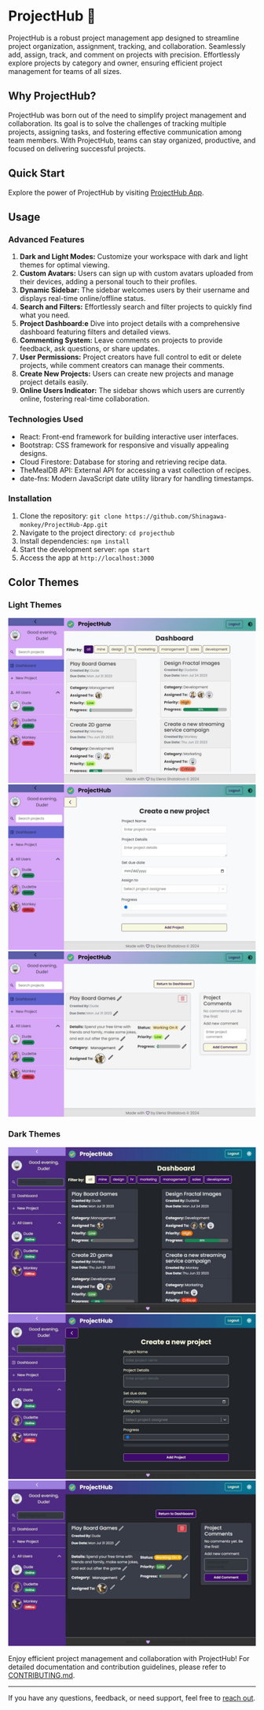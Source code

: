 # ProjectHub 🚀

ProjectHub is a robust project management app designed to streamline project organization, assignment, tracking, and collaboration. Seamlessly add, assign, track, and comment on projects with precision. Effortlessly explore projects by category and owner, ensuring efficient project management for teams of all sizes.

## Why ProjectHub?

ProjectHub was born out of the need to simplify project management and collaboration. Its goal is to solve the challenges of tracking multiple projects, assigning tasks, and fostering effective communication among team members. With ProjectHub, teams can stay organized, productive, and focused on delivering successful projects.

## Quick Start

Explore the power of ProjectHub by visiting [ProjectHub App](https://project-hub-site.web.app/).

## Usage

### Advanced Features

1. **Dark and Light Modes:** Customize your workspace with dark and light themes for optimal viewing.
2. **Custom Avatars:** Users can sign up with custom avatars uploaded from their devices, adding a personal touch to their profiles.
3. **Dynamic Sidebar:** The sidebar welcomes users by their username and displays real-time online/offline status.
4. **Search and Filters:** Effortlessly search and filter projects to quickly find what you need.
5. **Project Dashboard:e** Dive into project details with a comprehensive dashboard featuring filters and detailed views.
6. **Commenting System:** Leave comments on projects to provide feedback, ask questions, or share updates.
7. **User Permissions:** Project creators have full control to edit or delete projects, while comment creators can manage their comments.
8. **Create New Projects:** Users can create new projects and manage project details easily.
9. **Online Users Indicator:** The sidebar shows which users are currently online, fostering real-time collaboration.

### Technologies Used

- React: Front-end framework for building interactive user interfaces.
- Bootstrap: CSS framework for responsive and visually appealing designs.
- Cloud Firestore: Database for storing and retrieving recipe data.
- TheMealDB API: External API for accessing a vast collection of recipes.
- date-fns: Modern JavaScript date utility library for handling timestamps.

### Installation

1. Clone the repository: `git clone https://github.com/Shinagawa-monkey/ProjectHub-App.git`
2. Navigate to the project directory: `cd projecthub`
3. Install dependencies: `npm install`
4. Start the development server: `npm start`
5. Access the app at `http://localhost:3000`

## Color Themes

### Light Themes
![Light Theme 1](/screenshots/projectHubLight1.jpg "Light Theme 1")
![Light Theme 2](/screenshots/projectHubLight2.jpg "Light Theme 2")
![Light Theme 3](/screenshots/projectHubLight3.jpg "Light Theme 3")

### Dark Themes
![Dark Theme 1](/screenshots/projectHubDark1.jpg "Dark Theme 1")
![Dark Theme 2](/screenshots/projectHubDark2.jpg "Dark Theme 2")
![Dark Theme 3](/screenshots/projectHubDark3.jpg "Dark Theme 3")

Enjoy efficient project management and collaboration with ProjectHub! For detailed documentation and contribution guidelines, please refer to [CONTRIBUTING.md](CONTRIBUTING.md).

---

If you have any questions, feedback, or need support, feel free to [reach out](mailto:elenashatalova.it@gmail.com).
